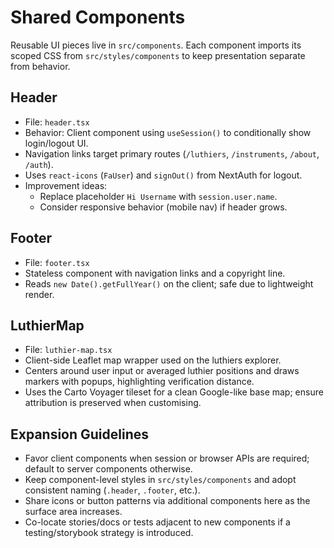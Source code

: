 # Shared Components

Reusable UI pieces live in `src/components`. Each component imports its scoped CSS from `src/styles/components` to keep presentation separate from behavior.

## Header
- File: `header.tsx`
- Behavior: Client component using `useSession()` to conditionally show login/logout UI.
- Navigation links target primary routes (`/luthiers`, `/instruments`, `/about`, `/auth`).
- Uses `react-icons` (`FaUser`) and `signOut()` from NextAuth for logout.
- Improvement ideas:
  - Replace placeholder `Hi Username` with `session.user.name`.
  - Consider responsive behavior (mobile nav) if header grows.

## Footer
- File: `footer.tsx`
- Stateless component with navigation links and a copyright line.
- Reads `new Date().getFullYear()` on the client; safe due to lightweight render.

## LuthierMap
- File: `luthier-map.tsx`
- Client-side Leaflet map wrapper used on the luthiers explorer.
- Centers around user input or averaged luthier positions and draws markers with popups, highlighting verification distance.
- Uses the Carto Voyager tileset for a clean Google-like base map; ensure attribution is preserved when customising.

## Expansion Guidelines
- Favor client components when session or browser APIs are required; default to server components otherwise.
- Keep component-level styles in `src/styles/components` and adopt consistent naming (`.header`, `.footer`, etc.).
- Share icons or button patterns via additional components here as the surface area increases.
- Co-locate stories/docs or tests adjacent to new components if a testing/storybook strategy is introduced.
